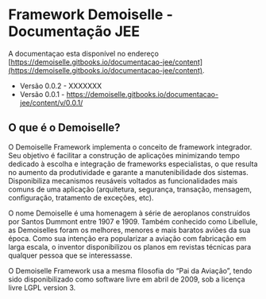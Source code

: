 # Framework Demoiselle - Documentação JEE
A documentaçao esta disponível no endereço [https://demoiselle.gitbooks.io/documentacao-jee/content](https://demoiselle.gitbooks.io/documentacao-jee/content).

* Versão 0.0.2 - XXXXXXX
* Versão 0.0.1 - https://demoiselle.gitbooks.io/documentacao-jee/content/v/0.0.1/

## O que é o Demoiselle? 
O Demoiselle Framework implementa o conceito de framework integrador. Seu objetivo é facilitar a construção de aplicações minimizando tempo dedicado à escolha e integração de frameworks especialistas, o que resulta no aumento da produtividade e garante a manutenibilidade dos sistemas. Disponibiliza mecanismos reusáveis voltados as funcionalidades mais comuns de uma aplicação (arquitetura, segurança, transação, mensagem, configuração, tratamento de exceções, etc).

O nome Demoiselle é uma homenagem à série de aeroplanos construídos por Santos Dummont entre 1907 e 1909. Também conhecido como Libellule, as Demoiselles foram os melhores, menores e mais baratos aviões da sua época. Como sua intenção era popularizar a aviação com fabricação em larga escala, o inventor disponibilizou os planos em revistas técnicas para qualquer pessoa que se interessasse.

O Demoiselle Framework	usa a mesma filosofia do “Pai da Aviação”, tendo sido disponibilizado como software livre em abril de 2009, sob a licença livre LGPL version 3.